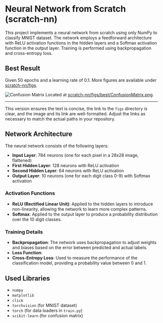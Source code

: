 
# Neural Network from Scratch (scratch-nn)

This project implements a neural network from scratch using only NumPy to classify MNIST dataset. The network employs a feedforward architecture with ReLU activation functions in the hidden layers and a Softmax activation function in the output layer. Training is performed using backpropagation and cross-entropy loss.

## Best Result
Given 50 epochs and a learning rate of 0.1.
More figures are available under [scratch-nn/figs](scratch-nn/figs).


![Confusion Matrix](https://github.com/IsaiahHarvi/scratch-nn/assets/61603275/5f525885-71fb-4619-8cf3-043619f5b6e1)
Located at [scratch-nn/figs/best/ConfusionMatrix.png](scratch-nn/figs/best/ConfusionMatrix.png).

---

This version ensures the text is concise, the link to the `figs` directory is clear, and the image and its link are well-formatted. Adjust the links as necessary to match the actual paths in your repository.

## Network Architecture

The neural network consists of the following layers:

- **Input Layer**: 784 neurons (one for each pixel in a 28x28 image, flattened)
- **First Hidden Layer**: 128 neurons with ReLU activation
- **Second Hidden Layer**: 64 neurons with ReLU activation
- **Output Layer**: 10 neurons (one for each digit class 0-9) with Softmax activation

### Activation Functions

- **ReLU (Rectified Linear Unit)**: Applied to the hidden layers to introduce non-linearity, allowing the network to learn more complex patterns.
- **Softmax**: Applied to the output layer to produce a probability distribution over the 10 digit classes.

### Training Details

- **Backpropagation**: The network uses backpropagation to adjust weights and biases based on the error between predicted and actual labels.
- **Loss Function**:
- **Cross-Entropy Loss**: Used to measure the performance of the classification model, providing a probability value between 0 and 1.

## Used Libraries
- `numpy`
- `matplotlib`
- `click`
- `torchvision`  (for MNIST dataset)
- `torch`  (for data loaders in `train.py`)
- `scikit-learn` (for confusion matrix)
